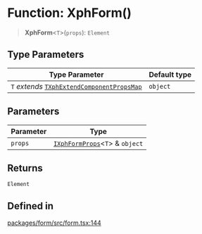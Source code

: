 # Function: XphForm()

> **XphForm**\<`T`\>(`props`): `Element`

## Type Parameters

| Type Parameter | Default type |
| ------ | ------ |
| `T` *extends* [`TXphExtendComponentPropsMap`](../type-aliases/TXphExtendComponentPropsMap.md) | `object` |

## Parameters

| Parameter | Type |
| ------ | ------ |
| `props` | [`IXphFormProps`](../interfaces/IXphFormProps.md)\<`T`\> & `object` |

## Returns

`Element`

## Defined in

[packages/form/src/form.tsx:144](https://github.com/XiaoPiHong/xph-crud/blob/59cbdd4fcff26bcc88bce5e7c4ad2ae9fa840045/packages/form/src/form.tsx#L144)

